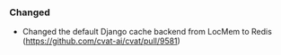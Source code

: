 ### Changed

- Changed the default Django cache backend from LocMem to Redis
  (<https://github.com/cvat-ai/cvat/pull/9581>)
